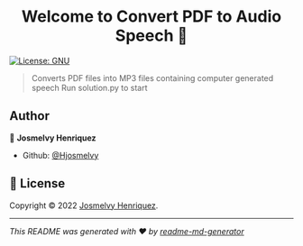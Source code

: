 <h1 align="center">Welcome to Convert PDF to Audio Speech 👋</h1>
<p>
  <a href="https://choosealicense.com/licenses/gpl-3.0/#" target="_blank">
    <img alt="License: GNU" src="https://img.shields.io/badge/License-GNU-yellow.svg" />
  </a>
</p>

> Converts PDF files into MP3 files containing computer generated speech
> Run solution.py to start
## Author

👤 **Josmelvy Henriquez**

* Github: [@Hjosmelvy](https://github.com/Hjosmelvy)


## 📝 License

Copyright © 2022 [Josmelvy Henriquez](https://github.com/Hjosmelvy).<br />

***
_This README was generated with ❤️ by [readme-md-generator](https://github.com/kefranabg/readme-md-generator)_